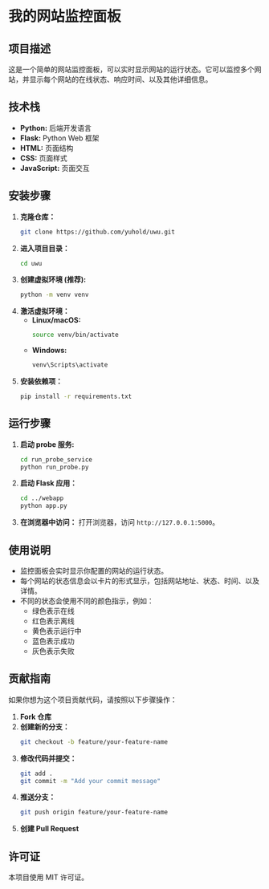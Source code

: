 # 我的网站监控面板

## 项目描述

这是一个简单的网站监控面板，可以实时显示网站的运行状态。它可以监控多个网站，并显示每个网站的在线状态、响应时间、以及其他详细信息。

## 技术栈

*   **Python:** 后端开发语言
*   **Flask:** Python Web 框架
*   **HTML:** 页面结构
*   **CSS:** 页面样式
*   **JavaScript:** 页面交互

## 安装步骤

1.  **克隆仓库：**
    ```bash
    git clone https://github.com/yuhold/uwu.git
    ```
2.  **进入项目目录：**
    ```bash
    cd uwu
    ```
3.  **创建虚拟环境 (推荐):**
    ```bash
    python -m venv venv
    ```
4.  **激活虚拟环境：**
    *   **Linux/macOS:**
        ```bash
        source venv/bin/activate
        ```
    *   **Windows:**
        ```bash
        venv\Scripts\activate
        ```
5.  **安装依赖项：**
    ```bash
    pip install -r requirements.txt
    ```

## 运行步骤

1.  **启动 probe 服务:**
    ```bash
    cd run_probe_service
    python run_probe.py
    ```

2.  **启动 Flask 应用：**
    ```bash
    cd ../webapp
    python app.py
    ```

3.  **在浏览器中访问：**
    打开浏览器，访问 `http://127.0.0.1:5000`。

## 使用说明

*   监控面板会实时显示你配置的网站的运行状态。
*   每个网站的状态信息会以卡片的形式显示，包括网站地址、状态、时间、以及详情。
*   不同的状态会使用不同的颜色指示，例如：
    *   绿色表示在线
    *   红色表示离线
    *   黄色表示运行中
    *   蓝色表示成功
    *   灰色表示失败

## 贡献指南

如果你想为这个项目贡献代码，请按照以下步骤操作：

1.  **Fork 仓库**
2.  **创建新的分支：**
    ```bash
    git checkout -b feature/your-feature-name
    ```
3.  **修改代码并提交：**
    ```bash
    git add .
    git commit -m "Add your commit message"
    ```
4.  **推送分支：**
    ```bash
    git push origin feature/your-feature-name
    ```
5.  **创建 Pull Request**

## 许可证

本项目使用 MIT 许可证。
